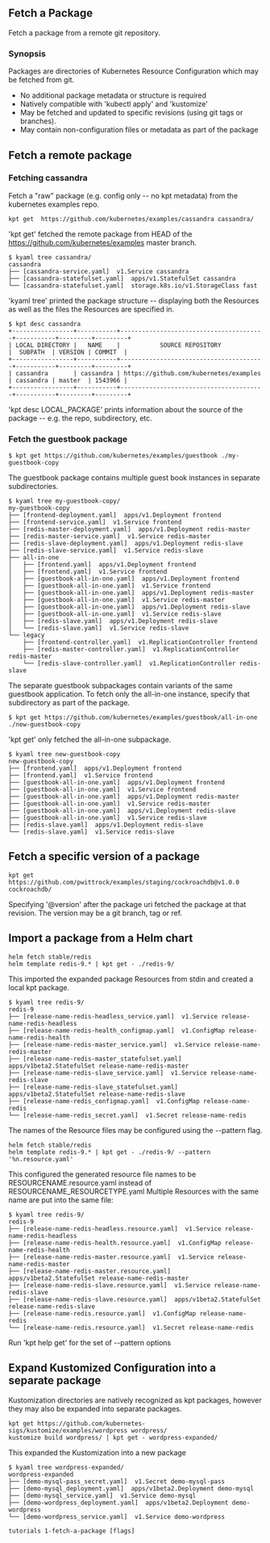 ## Fetch a Package

Fetch a package from a remote git repository.

### Synopsis

Packages are directories of Kubernetes Resource Configuration which
may be fetched from git.

- No additional package metadata or structure is required
- Natively compatible with 'kubectl apply' and 'kustomize'
- May be fetched and updated to specific revisions (using git tags or branches).
- May contain non-configuration files or metadata as part of the package

## Fetch a remote package

### Fetching cassandra

  Fetch a "raw" package (e.g. config only -- no kpt metadata) from the kubernetes examples repo.

	kpt get  https://github.com/kubernetes/examples/cassandra cassandra/

  'kpt get' fetched the remote package from HEAD of the
  https://github.com/kubernetes/examples master branch.

	$ kyaml tree cassandra/
	cassandra
	├── [cassandra-service.yaml]  v1.Service cassandra
	├── [cassandra-statefulset.yaml]  apps/v1.StatefulSet cassandra
	└── [cassandra-statefulset.yaml]  storage.k8s.io/v1.StorageClass fast
	
  'kyaml tree' printed the package structure -- displaying both the Resources as well as the
  files the Resources are specified in.

	$ kpt desc cassandra
	+-----------------+-----------+----------------------------------------+-----------+---------+---------+
	| LOCAL DIRECTORY |   NAME    |           SOURCE REPOSITORY            |  SUBPATH  | VERSION | COMMIT  |
	+-----------------+-----------+----------------------------------------+-----------+---------+---------+
	| cassandra       | cassandra | https://github.com/kubernetes/examples | cassandra | master  | 1543966 |
	+-----------------+-----------+----------------------------------------+-----------+---------+---------+

  'kpt desc LOCAL_PACKAGE' prints information about the source of the package -- e.g. 
  the repo, subdirectory, etc.

### Fetch the guestbook package

	$ kpt get https://github.com/kubernetes/examples/guestbook ./my-guestbook-copy

  The guestbook package contains multiple guest book instances in separate
  subdirectories.

	$ kyaml tree my-guestbook-copy/
	my-guestbook-copy
	├── [frontend-deployment.yaml]  apps/v1.Deployment frontend
	├── [frontend-service.yaml]  v1.Service frontend
	├── [redis-master-deployment.yaml]  apps/v1.Deployment redis-master
	├── [redis-master-service.yaml]  v1.Service redis-master
	├── [redis-slave-deployment.yaml]  apps/v1.Deployment redis-slave
	├── [redis-slave-service.yaml]  v1.Service redis-slave
	├── all-in-one
	│   ├── [frontend.yaml]  apps/v1.Deployment frontend
	│   ├── [frontend.yaml]  v1.Service frontend
	│   ├── [guestbook-all-in-one.yaml]  apps/v1.Deployment frontend
	│   ├── [guestbook-all-in-one.yaml]  v1.Service frontend
	│   ├── [guestbook-all-in-one.yaml]  apps/v1.Deployment redis-master
	│   ├── [guestbook-all-in-one.yaml]  v1.Service redis-master
	│   ├── [guestbook-all-in-one.yaml]  apps/v1.Deployment redis-slave
	│   ├── [guestbook-all-in-one.yaml]  v1.Service redis-slave
	│   ├── [redis-slave.yaml]  apps/v1.Deployment redis-slave
	│   └── [redis-slave.yaml]  v1.Service redis-slave
	└── legacy
		├── [frontend-controller.yaml]  v1.ReplicationController frontend
		├── [redis-master-controller.yaml]  v1.ReplicationController redis-master
		└── [redis-slave-controller.yaml]  v1.ReplicationController redis-slave

  The separate guestbook subpackages contain variants of the same guestbook application.
  To fetch only the all-in-one instance, specify that subdirectory as part of the package.

	$ kpt get https://github.com/kubernetes/examples/guestbook/all-in-one ./new-guestbook-copy

  'kpt get' only fetched the all-in-one subpackage.

	$ kyaml tree new-guestbook-copy
	new-guestbook-copy
	├── [frontend.yaml]  apps/v1.Deployment frontend
	├── [frontend.yaml]  v1.Service frontend
	├── [guestbook-all-in-one.yaml]  apps/v1.Deployment frontend
	├── [guestbook-all-in-one.yaml]  v1.Service frontend
	├── [guestbook-all-in-one.yaml]  apps/v1.Deployment redis-master
	├── [guestbook-all-in-one.yaml]  v1.Service redis-master
	├── [guestbook-all-in-one.yaml]  apps/v1.Deployment redis-slave
	├── [guestbook-all-in-one.yaml]  v1.Service redis-slave
	├── [redis-slave.yaml]  apps/v1.Deployment redis-slave
	└── [redis-slave.yaml]  v1.Service redis-slave

## Fetch a specific version of a package

	kpt get https://github.com/pwittrock/examples/staging/cockroachdb@v1.0.0 cockroachdb/

  Specifying '@version' after the package uri fetched the package at that revision.
  The version may be a git branch, tag or ref.

## Import a package from a Helm chart

	helm fetch stable/redis
	helm template redis-9.* | kpt get - ./redis-9/

  This imported the expanded package Resources from stdin and created a local kpt package.

	$ kyaml tree redis-9/
	redis-9
	├── [release-name-redis-headless_service.yaml]  v1.Service release-name-redis-headless
	├── [release-name-redis-health_configmap.yaml]  v1.ConfigMap release-name-redis-health
	├── [release-name-redis-master_service.yaml]  v1.Service release-name-redis-master
	├── [release-name-redis-master_statefulset.yaml]  apps/v1beta2.StatefulSet release-name-redis-master
	├── [release-name-redis-slave_service.yaml]  v1.Service release-name-redis-slave
	├── [release-name-redis-slave_statefulset.yaml]  apps/v1beta2.StatefulSet release-name-redis-slave
	├── [release-name-redis_configmap.yaml]  v1.ConfigMap release-name-redis
	└── [release-name-redis_secret.yaml]  v1.Secret release-name-redis

  The names of the Resource files may be configured using the --pattern flag.

	helm fetch stable/redis
	helm template redis-9.* | kpt get - ./redis-9/ --pattern '%n.resource.yaml'
	
  This configured the generated resource file names to be RESOURCENAME.resource.yaml
  instead of RESOURCENAME_RESOURCETYPE.yaml
  Multiple Resources with the same name are put into the same file:

	$ kyaml tree redis-9/
	redis-9
	├── [release-name-redis-headless.resource.yaml]  v1.Service release-name-redis-headless
	├── [release-name-redis-health.resource.yaml]  v1.ConfigMap release-name-redis-health
	├── [release-name-redis-master.resource.yaml]  v1.Service release-name-redis-master
	├── [release-name-redis-master.resource.yaml]  apps/v1beta2.StatefulSet release-name-redis-master
	├── [release-name-redis-slave.resource.yaml]  v1.Service release-name-redis-slave
	├── [release-name-redis-slave.resource.yaml]  apps/v1beta2.StatefulSet release-name-redis-slave
	├── [release-name-redis.resource.yaml]  v1.ConfigMap release-name-redis
	└── [release-name-redis.resource.yaml]  v1.Secret release-name-redis
	
 Run 'kpt help get' for the set of --pattern options

## Expand Kustomized Configuration into a separate package

  Kustomization directories are natively recognized as kpt packages, however they may
  also be expanded into separate packages.

	kpt get https://github.com/kubernetes-sigs/kustomize/examples/wordpress wordpress/
	kustomize build wordpress/ | kpt get - wordpress-expanded/

  This expanded the Kustomization into a new package

	$ kyaml tree wordpress-expanded/
	wordpress-expanded
	├── [demo-mysql-pass_secret.yaml]  v1.Secret demo-mysql-pass
	├── [demo-mysql_deployment.yaml]  apps/v1beta2.Deployment demo-mysql
	├── [demo-mysql_service.yaml]  v1.Service demo-mysql
	├── [demo-wordpress_deployment.yaml]  apps/v1beta2.Deployment demo-wordpress
	└── [demo-wordpress_service.yaml]  v1.Service demo-wordpress


```
tutorials 1-fetch-a-package [flags]
```
